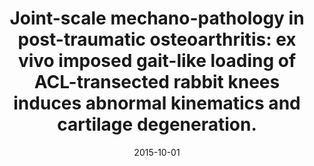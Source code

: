 ---
title: "Joint-scale mechano-pathology in post-traumatic osteoarthritis: ex vivo imposed gait-like loading of ACL-transected rabbit knees induces abnormal kinematics and cartilage degeneration."
collection: publications
permalink: /publication/post-traumatic-osteoarthritis
# excerpt: 'This paper is about the number 3. The number 4 is left for future work.'
date: 2015-10-01
venue: 'Osteoarthritis and Cartilage'
paperurl: 'https://www.oarsijournal.com/article/S1063-4584(20)30448-9/fulltext'
---
